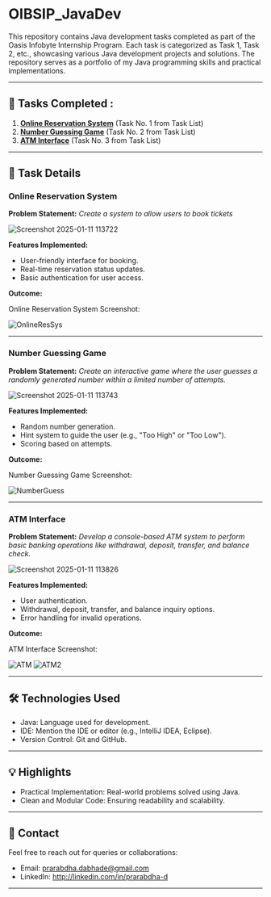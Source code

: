 # OIBSIP_JavaDev
This repository contains Java development tasks completed as part of the Oasis Infobyte Internship Program. Each task is categorized as Task 1, Task 2, etc., showcasing various Java development projects and solutions. The repository serves as a portfolio of my Java programming skills and practical implementations.

---

## 📌 Tasks Completed :
1. **[Online Reservation System](#online-reservation-system)** (Task No. 1 from Task List)
2. **[Number Guessing Game](#number-guessing-game)** (Task No. 2 from Task List)
3. **[ATM Interface](#atm-interface)** (Task No. 3 from Task List)

---

## 🚀 Task Details

### Online Reservation System

**Problem Statement:**
_Create a system to allow users to book tickets_

![Screenshot 2025-01-11 113722](https://github.com/user-attachments/assets/1f4fef98-7e3a-438a-8907-f2b0b5251836)

**Features Implemented:**
- User-friendly interface for booking.
- Real-time reservation status updates.
- Basic authentication for user access.

**Outcome:**

Online Reservation System Screenshot:

![OnlineResSys](https://github.com/user-attachments/assets/fc925d5f-b5de-446b-8dd3-f5e692543da4)

---

### Number Guessing Game

**Problem Statement:**
_Create an interactive game where the user guesses a randomly generated number within a limited number of attempts._

![Screenshot 2025-01-11 113743](https://github.com/user-attachments/assets/9962827d-1c24-414b-ae79-1aa3074ea193)

**Features Implemented:**
- Random number generation.
- Hint system to guide the user (e.g., "Too High" or "Too Low").
- Scoring based on attempts.

**Outcome:**

Number Guessing Game Screenshot:

![NumberGuess](https://github.com/user-attachments/assets/ca9517e6-1ea7-4593-846d-2eee9e5ab382)

---

### ATM Interface

**Problem Statement:** 
_Develop a console-based ATM system to perform basic banking operations like withdrawal, deposit, transfer, and balance check._

![Screenshot 2025-01-11 113826](https://github.com/user-attachments/assets/6e3ce1bb-336a-403b-b3e5-df100e5eb018)

**Features Implemented:**
- User authentication.
- Withdrawal, deposit, transfer, and balance inquiry options.
- Error handling for invalid operations.

**Outcome:**

ATM Interface Screenshot:

![ATM](https://github.com/user-attachments/assets/c61a8d50-968f-4cab-8072-319fcdd3f609)
![ATM2](https://github.com/user-attachments/assets/4b00532c-abe6-4552-801f-ccfb38e2aab9)

---

## 🛠 Technologies Used
- Java: Language used for development.
- IDE: Mention the IDE or editor (e.g., IntelliJ IDEA, Eclipse).
- Version Control: Git and GitHub.

---

## 💡 Highlights
- Practical Implementation: Real-world problems solved using Java.
- Clean and Modular Code: Ensuring readability and scalability.

---

## 📩 Contact
Feel free to reach out for queries or collaborations:

- Email: prarabdha.dabhade@gmail.com
- LinkedIn: http://linkedin.com/in/prarabdha-d

---
